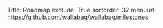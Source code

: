 Title: Roadmap
exclude: True
sortorder: 32
menuurl: https://github.com/wallabag/wallabag/milestones

